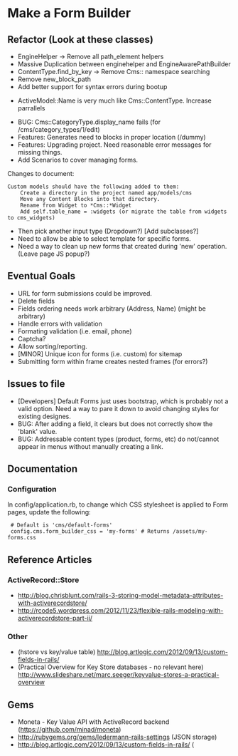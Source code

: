 # Make a Form Builder


## Refactor (Look at these classes)
*  EngineHelper -> Remove all path_element helpers
*   Massive Duplication between enginehelper and EngineAwarePathBuilder
*  ContentType.find_by_key -> Remove Cms:: namespace searching
* Remove new_block_path
* Add better support for syntax errors during bootup
- ActiveModel::Name is very much like Cms::ContentType. Increase parrallels

* BUG: Cms::CategoryType.display_name fails (for /cms/category_types/1/edit)
* Features: Generates need to blocks in proper location (/dummy)
* Features: Upgrading project. Need reasonable error messages for missing things.
* Add Scenarios to cover managing forms.

Changes to document:

    Custom models should have the following added to them:
        Create a directory in the project named app/models/cms
        Move any Content Blocks into that directory.
        Rename from Widget to *Cms::*Widget
        Add self.table_name = :widgets (or migrate the table from widgets to cms_widgets)

* Then pick another input type (Dropdown?)  [Add subclasses?]
* Need to allow be able to select template for specific forms.
* Need a way to clean up new forms that created during 'new' operation. (Leave page JS popup?)

## Eventual Goals

* URL for form submissions could be improved.
* Delete fields
* Fields ordering needs work arbitrary (Address, Name) (might be arbitrary)
* Handle errors with validation
* Formating validation (i.e. email, phone)
* Captcha?
* Allow sorting/reporting.
* [MINOR] Unique icon for forms (i.e. custom) for sitemap
* Submitting form within frame creates nested frames (for errors?)

## Issues to file

* [Developers] Default Forms just uses bootstrap, which is probably not a valid option. Need a way to pare it down to avoid changing styles for existing designes.
* BUG: After adding a field, it clears but does not correctly show the 'blank' value.
* BUG: Addressable content types (product, forms, etc) do not/cannot appear in menus without manually creating a link.

## Documentation

### Configuration

In config/application.rb, to change which CSS stylesheet is applied to Form pages, update the following:

```
 # Default is 'cms/default-forms'
 config.cms.form_builder_css = 'my-forms' # Returns /assets/my-forms.css
```

## Reference Articles

### ActiveRecord::Store

* http://blog.chrisblunt.com/rails-3-storing-model-metadata-attributes-with-activerecordstore/
* http://rcode5.wordpress.com/2012/11/23/flexible-rails-modeling-with-activerecordstore-part-ii/

### Other

* (hstore vs key/value table) http://blog.artlogic.com/2012/09/13/custom-fields-in-rails/
* (Practical Overview for Key Store databases - no relevant here) http://www.slideshare.net/marc.seeger/keyvalue-stores-a-practical-overview

## Gems

* Moneta - Key Value API with ActiveRecord backend (https://github.com/minad/moneta)
* http://rubygems.org/gems/ledermann-rails-settings (JSON storage)
* http://blog.artlogic.com/2012/09/13/custom-fields-in-rails/ (